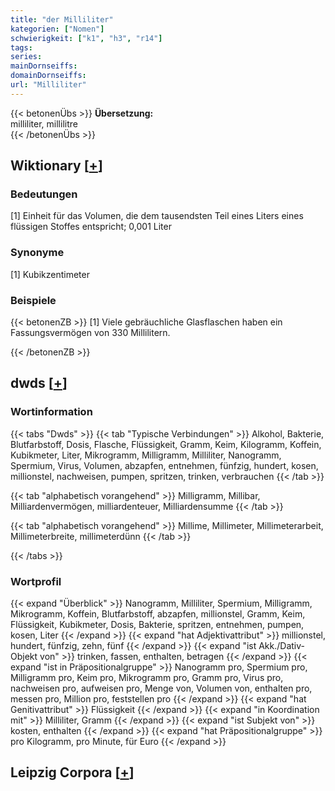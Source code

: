 ```yaml
---
title: "der Milliliter"
kategorien: ["Nomen"]
schwierigkeit: ["k1", "h3", "r14"]
tags:
series:
mainDornseiffs:
domainDornseiffs:
url: "Milliliter"
---
```


{{< betonenÜbs >}}
**Übersetzung:**  
milliliter, millilitre  
{{< /betonenÜbs >}}

## Wiktionary [[+](https://de.wiktionary.org/wiki/Milliliter)]

### Bedeutungen
[1] Einheit für das Volumen, die dem tausendsten Teil eines Liters eines flüssigen Stoffes entspricht; 0,001 Liter  

### Synonyme
[1] Kubikzentimeter  

### Beispiele
{{< betonenZB >}}
[1] Viele gebräuchliche Glasflaschen haben ein Fassungsvermögen von 330 Millilitern.  

{{< /betonenZB >}}


## dwds [[+](https://www.dwds.de/wb/Milliliter)]

### Wortinformation
{{< tabs "Dwds" >}}
{{< tab "Typische Verbindungen" >}}
Alkohol, Bakterie, Blutfarbstoff, Dosis, Flasche, Flüssigkeit, Gramm, Keim, Kilogramm, Koffein, Kubikmeter, Liter, Mikrogramm, Milligramm, Milliliter, Nanogramm, Spermium, Virus, Volumen, abzapfen, entnehmen, fünfzig, hundert, kosen, millionstel, nachweisen, pumpen, spritzen, trinken, verbrauchen
{{< /tab >}}

{{< tab "alphabetisch vorangehend" >}}
Milligramm, Millibar, Milliardenvermögen, milliardenteuer, Milliardensumme
{{< /tab >}}

{{< tab "alphabetisch vorangehend" >}}
Millime, Millimeter, Millimeterarbeit, Millimeterbreite, millimeterdünn
{{< /tab >}}

{{< /tabs >}}

### Wortprofil
{{< expand "Überblick" >}} Nanogramm, Milliliter, Spermium, Milligramm, Mikrogramm, Koffein, Blutfarbstoff, abzapfen, millionstel, Gramm, Keim, Flüssigkeit, Kubikmeter, Dosis, Bakterie, spritzen, entnehmen, pumpen, kosen, Liter {{< /expand >}}
{{< expand "hat Adjektivattribut" >}} millionstel, hundert, fünfzig, zehn, fünf {{< /expand >}}
{{< expand "ist Akk./Dativ-Objekt von" >}} trinken, fassen, enthalten, betragen {{< /expand >}}
{{< expand "ist in Präpositionalgruppe" >}} Nanogramm pro, Spermium pro, Milligramm pro, Keim pro, Mikrogramm pro, Gramm pro, Virus pro, nachweisen pro, aufweisen pro, Menge von, Volumen von, enthalten pro, messen pro, Million pro, feststellen pro {{< /expand >}}
{{< expand "hat Genitivattribut" >}} Flüssigkeit {{< /expand >}}
{{< expand "in Koordination mit" >}} Milliliter, Gramm {{< /expand >}}
{{< expand "ist Subjekt von" >}} kosten, enthalten {{< /expand >}}
{{< expand "hat Präpositionalgruppe" >}} pro Kilogramm, pro Minute, für Euro {{< /expand >}}

## Leipzig Corpora [[+](https://corpora.uni-leipzig.de/en/res?word=Milliliter&corpusId=deu_newscrawl-public_2018)]

